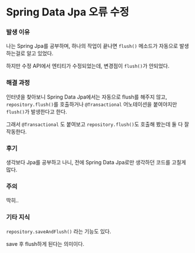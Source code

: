 # Spring Data Jpa 오류 수정

### 발생 이유

나는 Spring Jpa를 공부하며, 하나의 작업이 끝나면 `flush()` 메소드가 자동으로 발생하는걸로 알고 있었다.

하지만 수정 API에서 엔티티가 수정되었는데, 변경점이 `flush()`가 안되었다.

### 해결 과정

인터넷을 찾아보니 Spring Data Jpa에서는 자동으로 flush를 해주지 않고, `repository.flush()`를 호출하거나 `@Transactional` 어노테이션을 붙여야지만 `flush()`가 발생한다고 한다.

그래서 `@Transactional` 도 붙여보고 `repository.flush()`도 호출해 봤는데 둘 다 잘 작동한다.

### 후기

생각보다 Jpa를 공부하고 나니, 전에 Spring Data Jpa로만 생각하던 코드를 고칠게 많다.

### 주의

딱히..

### 기타 지식

`repository.saveAndFlush()` 라는 기능도 있다.

save 후 flush하게 된다는 의미이다.